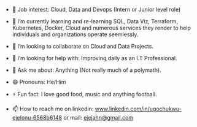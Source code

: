 - 🔭  Job interest: Cloud, Data and Devops (Intern or Junior level role)
  
- 🌱 I’m currently learning and re-learning SQL, Data Viz, Terraform, Kubernetes, Docker, Cloud and numerous services they render to help individuals and organizations operate seemlessly.
 
- 💞️ I’m looking to collaborate on Cloud and Data Projects.

- 🤔 I’m looking for help with: Improving daily as an I.T Professional.
 
- 💬 Ask me about: Anything (Not really much of a polymath).
 
- 😄 Pronouns: He/Him
  
- ⚡ Fun fact: I love good food, music and anything football.
  
- 📫 How to reach me on linkedin: www.linkedin.com/in/ugochukwu-ejelonu-6568b6148 or mail: ejejahn@gmail.com



<!---
UncleHugo/UncleHugo is a ✨ special ✨ repository because its `README.md` (this file) appears on your GitHub profile.
You can click the Preview link to take a look at your changes.
--->
